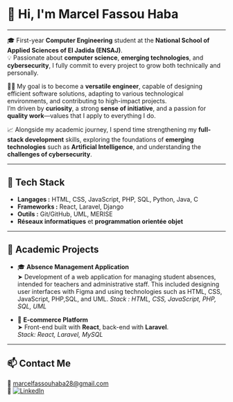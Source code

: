 # 👋 Hi, I'm Marcel Fassou Haba
---

🎓 First-year **Computer Engineering** student at the **National School of Applied Sciences of El Jadida (ENSAJ)**.  
💡 Passionate about **computer science**, **emerging technologies**, and **cybersecurity**, I fully commit to every project to grow both technically and personally.

👨‍💻 My goal is to become a **versatile engineer**, capable of designing efficient software solutions, adapting to various technological environments, and contributing to high-impact projects.  
I’m driven by **curiosity**, a strong **sense of initiative**, and a passion for **quality work**—values that I apply to everything I do.

📈 Alongside my academic journey, I spend time strengthening my **full-stack development** skills, exploring the foundations of **emerging technologies** such as **Artificial Intelligence**, and understanding the **challenges of cybersecurity**.

---

## 🔧 Tech Stack

- **Langages :** HTML, CSS, JavaScript, PHP, SQL, Python, Java, C  
- **Frameworks :** React, Laravel, Django  
- **Outils :** Git/GitHub, UML, MERISE  
- **Réseaux informatiques** et **programmation orientée objet**

---

## 🧠 Academic Projects

- 🎓 **Absence Management Application**  
  ➤  Development of a web application for managing student absences, intended for teachers and administrative staff.
 This included designing user interfaces with Figma and using technologies such as HTML, CSS, JavaScript, PHP,SQL, and UML.
*Stack : HTML, CSS, JavaScript, PHP, SQL, UML*

- 🛒 **E-commerce Platform**  
  ➤ Front-end built with **React**, back-end with **Laravel**.  
  *Stack: React, Laravel, MySQL*

---

## 📫 Contact Me

📧 marcelfassouhaba28@gmail.com  
🔗 [![LinkedIn](https://img.shields.io/badge/LinkedIn-blue?logo=linkedin&logoColor=white)](https://www.linkedin.com/in/marcel-fassou-haba-416313319)


